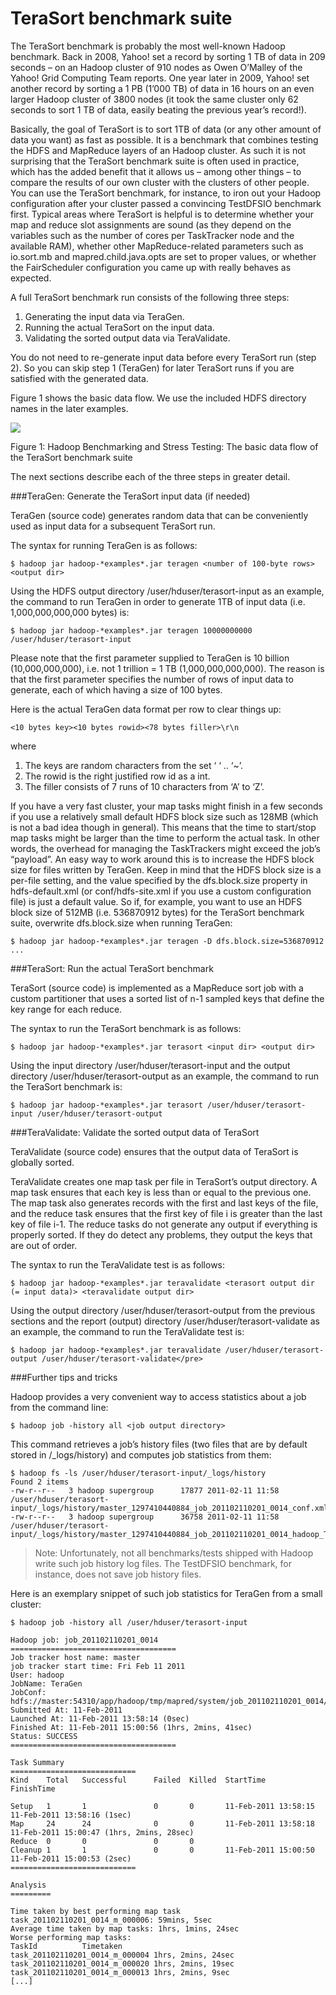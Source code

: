 # TeraSort benchmark suite

The TeraSort benchmark is probably the most well-known Hadoop benchmark. Back in 2008, Yahoo! set a record by sorting 1 TB of data in 209 seconds – on an Hadoop cluster of 910 nodes as Owen O’Malley of the Yahoo! Grid Computing Team reports. One year later in 2009, Yahoo! set another record by sorting a 1 PB (1’000 TB) of data in 16 hours on an even larger Hadoop cluster of 3800 nodes (it took the same cluster only 62 seconds to sort 1 TB of data, easily beating the previous year’s record!).

Basically, the goal of TeraSort is to sort 1TB of data (or any other amount of data you want) as fast as possible. It is a benchmark that combines testing the HDFS and MapReduce layers of an Hadoop cluster. As such it is not surprising that the TeraSort benchmark suite is often used in practice, which has the added benefit that it allows us – among other things – to compare the results of our own cluster with the clusters of other people. You can use the TeraSort benchmark, for instance, to iron out your Hadoop configuration after your cluster passed a convincing TestDFSIO benchmark first. Typical areas where TeraSort is helpful is to determine whether your map and reduce slot assignments are sound (as they depend on the variables such as the number of cores per TaskTracker node and the available RAM), whether other MapReduce-related parameters such as io.sort.mb and mapred.child.java.opts are set to proper values, or whether the FairScheduler configuration you came up with really behaves as expected.

A full TeraSort benchmark run consists of the following three steps:

1. Generating the input data via TeraGen.
2. Running the actual TeraSort on the input data.
3. Validating the sorted output data via TeraValidate.

You do not need to re-generate input data before every TeraSort run (step 2). So you can skip step 1 (TeraGen) for later TeraSort runs if you are satisfied with the generated data.

Figure 1 shows the basic data flow. We use the included HDFS directory names in the later examples.

![](assets/hadoop-benchmarking-terasort-data-flow1-505x600.png)

Figure 1: Hadoop Benchmarking and Stress Testing: The basic data flow of the TeraSort benchmark suite

The next sections describe each of the three steps in greater detail.

###TeraGen: Generate the TeraSort input data (if needed)

TeraGen (source code) generates random data that can be conveniently used as input data for a subsequent TeraSort run.

The syntax for running TeraGen is as follows:

```
$ hadoop jar hadoop-*examples*.jar teragen <number of 100-byte rows> <output dir>
```

Using the HDFS output directory /user/hduser/terasort-input as an example, the command to run TeraGen in order to generate 1TB of input data (i.e. 1,000,000,000,000 bytes) is:

```
$ hadoop jar hadoop-*examples*.jar teragen 10000000000 /user/hduser/terasort-input
```

Please note that the first parameter supplied to TeraGen is 10 billion (10,000,000,000), i.e. not 1 trillion = 1 TB (1,000,000,000,000). The reason is that the first parameter specifies the number of rows of input data to generate, each of which having a size of 100 bytes.

Here is the actual TeraGen data format per row to clear things up:

```
<10 bytes key><10 bytes rowid><78 bytes filler>\r\n
```

where

1. The keys are random characters from the set ‘ ‘ .. ‘~’.
2. The rowid is the right justified row id as a int.
3. The filler consists of 7 runs of 10 characters from ‘A’ to ‘Z’.

If you have a very fast cluster, your map tasks might finish in a few seconds if you use a relatively small default HDFS block size such as 128MB (which is not a bad idea though in general). This means that the time to start/stop map tasks might be larger than the time to perform the actual task. In other words, the overhead for managing the TaskTrackers might exceed the job’s “payload”. An easy way to work around this is to increase the HDFS block size for files written by TeraGen. Keep in mind that the HDFS block size is a per-file setting, and the value specified by the dfs.block.size property in hdfs-default.xml (or conf/hdfs-site.xml if you use a custom configuration file) is just a default value. So if, for example, you want to use an HDFS block size of 512MB (i.e. 536870912 bytes) for the TeraSort benchmark suite, overwrite dfs.block.size when running TeraGen:

```
$ hadoop jar hadoop-*examples*.jar teragen -D dfs.block.size=536870912 ...
```

###TeraSort: Run the actual TeraSort benchmark

TeraSort (source code) is implemented as a MapReduce sort job with a custom partitioner that uses a sorted list of n-1 sampled keys that define the key range for each reduce.

The syntax to run the TeraSort benchmark is as follows:

```
$ hadoop jar hadoop-*examples*.jar terasort <input dir> <output dir>
```

Using the input directory /user/hduser/terasort-input and the output directory /user/hduser/terasort-output as an example, the command to run the TeraSort benchmark is:

```
$ hadoop jar hadoop-*examples*.jar terasort /user/hduser/terasort-input /user/hduser/terasort-output
```

###TeraValidate: Validate the sorted output data of TeraSort

TeraValidate (source code) ensures that the output data of TeraSort is globally sorted.

TeraValidate creates one map task per file in TeraSort’s output directory. A map task ensures that each key is less than or equal to the previous one. The map task also generates records with the first and last keys of the file, and the reduce task ensures that the first key of file i is greater than the last key of file i-1. The reduce tasks do not generate any output if everything is properly sorted. If they do detect any problems, they output the keys that are out of order.

The syntax to run the TeraValidate test is as follows:

```
$ hadoop jar hadoop-*examples*.jar teravalidate <terasort output dir (= input data)> <teravalidate output dir>
```

Using the output directory /user/hduser/terasort-output from the previous sections and the report (output) directory /user/hduser/terasort-validate as an example, the command to run the TeraValidate test is:

```
$ hadoop jar hadoop-*examples*.jar teravalidate /user/hduser/terasort-output /user/hduser/terasort-validate</pre>
```

###Further tips and tricks

Hadoop provides a very convenient way to access statistics about a job from the command line:

```
$ hadoop job -history all <job output directory>
```

This command retrieves a job’s history files (two files that are by default stored in <job output directory>/\_logs/history) and computes job statistics from them:

```
$ hadoop fs -ls /user/hduser/terasort-input/_logs/history
Found 2 items
-rw-r--r--   3 hadoop supergroup      17877 2011-02-11 11:58 /user/hduser/terasort-input/_logs/history/master_1297410440884_job_201102110201_0014_conf.xml
-rw-r--r--   3 hadoop supergroup      36758 2011-02-11 11:58 /user/hduser/terasort-input/_logs/history/master_1297410440884_job_201102110201_0014_hadoop_TeraGen
```

> Note: Unfortunately, not all benchmarks/tests shipped with Hadoop write such job history log files. The TestDFSIO benchmark, for instance, does not save job history files.

Here is an exemplary snippet of such job statistics for TeraGen from a small cluster:

```
$ hadoop job -history all /user/hduser/terasort-input

Hadoop job: job_201102110201_0014
=====================================
Job tracker host name: master
job tracker start time: Fri Feb 11 2011
User: hadoop
JobName: TeraGen
JobConf: hdfs://master:54310/app/hadoop/tmp/mapred/system/job_201102110201_0014/job.xml
Submitted At: 11-Feb-2011
Launched At: 11-Feb-2011 13:58:14 (0sec)
Finished At: 11-Feb-2011 15:00:56 (1hrs, 2mins, 41sec)
Status: SUCCESS
=====================================

Task Summary
============================
Kind    Total   Successful      Failed  Killed  StartTime       FinishTime

Setup   1       1               0       0       11-Feb-2011 13:58:15    11-Feb-2011 13:58:16 (1sec)
Map     24      24              0       0       11-Feb-2011 13:58:18    11-Feb-2011 15:00:47 (1hrs, 2mins, 28sec)
Reduce  0       0               0       0
Cleanup 1       1               0       0       11-Feb-2011 15:00:50    11-Feb-2011 15:00:53 (2sec)
============================

Analysis
=========

Time taken by best performing map task task_201102110201_0014_m_000006: 59mins, 5sec
Average time taken by map tasks: 1hrs, 1mins, 24sec
Worse performing map tasks:
TaskId          Timetaken
task_201102110201_0014_m_000004 1hrs, 2mins, 24sec
task_201102110201_0014_m_000020 1hrs, 2mins, 19sec
task_201102110201_0014_m_000013 1hrs, 2mins, 9sec
[...]
```
